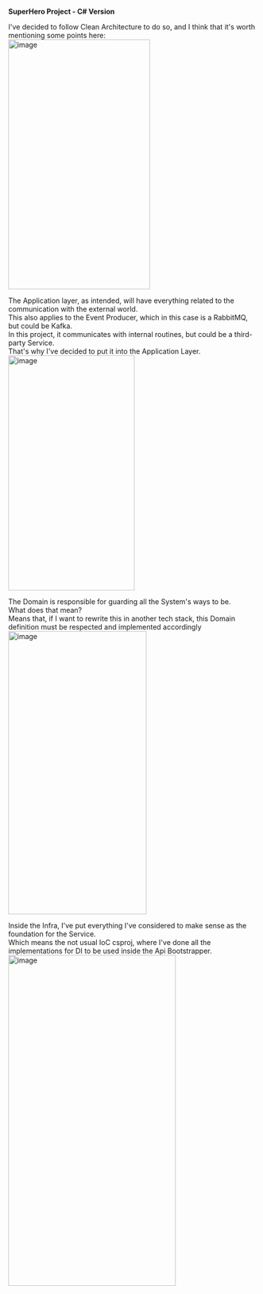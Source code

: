 **SuperHero Project - C# Version**<br />

I've decided to follow Clean Architecture to do so, and I think that it's worth mentioning some points here:<br /> 
<img width="285" height="503" alt="image" src="https://github.com/user-attachments/assets/f5cbe3c2-68d3-41cf-a7b9-bfb7f034e8d5" />
<br />

The Application layer, as intended, will have everything related to the communication with the external world. <br /> 
This also applies to the Event Producer, which in this case is a RabbitMQ, but could be Kafka. <br /> In this project, it communicates with internal routines, but could be a third-party Service.<br /> 
That's why I've decided to put it into the Application Layer.<br /> 
<img width="254" height="473" alt="image" src="https://github.com/user-attachments/assets/f3059a4f-55f8-4f9b-94e3-910c0326d53a" />

The Domain is responsible for guarding all the System's ways to be.<br /> 
What does that mean?<br /> 
Means that, if I want to rewrite this in another tech stack, this Domain definition must be respected and implemented accordingly<br /> 
<img width="278" height="570" alt="image" src="https://github.com/user-attachments/assets/90490912-f143-476b-9e2a-b7b1c6ff9b51" />

Inside the Infra, I've put everything I've considered to make sense as the foundation for the Service.<br /> 
Which means the not usual IoC csproj, where I've done all the implementations for DI to be used inside the Api Bootstrapper.<br /> 
<img width="337" height="666" alt="image" src="https://github.com/user-attachments/assets/0387748a-78ca-45b8-96cd-3717bc021893" />

